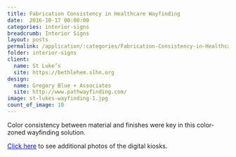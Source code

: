 ```yaml
---
title: Fabrication Consistency in Healthcare Wayfinding
date:  2016-10-17 00:00:00
categories: interior-signs
breadcrumb: Interior Signs
layout: posts
permalink: /application/:categories/Fabrication-Consistency-in-Healthcare-Wayfinding/
folder: interior-signs
client:
  name: St Luke’s
  site: https://bethlehem.slhn.org
design:
  name: Gregory Blue + Associates
  site: http://www.pathwayfinding.com/
image: st-lukes-wayfinding-1.jpg
count_of_image: 10
---
```


<div class="col-xs-12 col-sm-12 col-md-12 col-lg-12">
  <div class="fotorama application-item__slider" data-nav="thumbs" data-thumbheight="109" border-width="3" data-maxheight="500">
    <a {{ href | img : "fotorama/st-lukes-wayfinding-1.jpg" }}></a>
    <a {{ href | img : "fotorama/st-lukes-wayfinding-2.jpg" }}></a>
    <a {{ href | img : "fotorama/st-lukes-wayfinding-3.jpg" }}></a>
    <a {{ href | img : "fotorama/st-lukes-wayfinding-4.jpg" }}></a>
    <a {{ href | img : "fotorama/st-lukes-wayfinding-5.jpg" }}></a>
    <a {{ href | img : "fotorama/st-lukes-wayfinding-6.jpg" }}></a>
    <a {{ href | img : "fotorama/st-lukes-wayfinding-7.jpg" }}></a>
    <a {{ href | img : "fotorama/st-lukes-wayfinding-8.jpg" }}></a>
    <a {{ href | img : "fotorama/st-lukes-wayfinding-9.jpg" }}></a>
    <a {{ href | img : "fotorama/st-lukes-wayfinding-10.jpg" }}></a>
  </div>
  <div class="visible-xs application-item__icon-slider">
    <i class="icon-swipe"></i>
  </div>
<p class="application-item__content application-item__content--bottom">
    Color consistency between material and finishes were key in this color-zoned wayfinding solution.
  </p>
<p class="application-item__content application-item__content--bottom">
    <a style='color:blue;' href='/application/digital-experiences/Three-Sided-Info-Kiosk/'>Click here</a> to see additional photos of the digital kiosks.
  </p>
</div>
